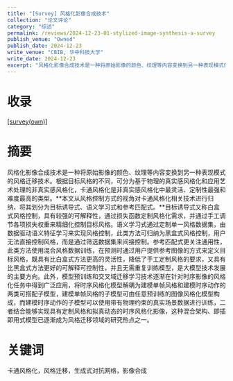 ```yaml
---
title: "[Survey] 风格化影像合成技术"
collection: "论文评论"
category: "综述"
permalink: /reviews/2024-12-23-01-stylized-image-synthesis-a-survey
publish_venue: "Owned"
publish_date: 2024-12-23
write_venue: "CBIB, 华中科技大学"
write_date: 2024-12-23
excerpt: "风格化影像合成技术是一种将原始影像的颜色、纹理等内容变换到另一种表现模式的风格迁移技术。根据目标风格的不同，可分为基于物理的真实感风格化和应用艺术处理的非真实感风格化，卡通风格化是非真实感风格化中最灵活、定制性最强和难度最高的类型。**本文从风格控制方式的视角对卡通风格化相关技术进行归纳，将其划分为目标诱导式、语义学习式和参考匹配式。**目标诱导式又称白盒式风格控制，具有较强的可解释性，通过损失函数定制风格化需求，并通过手工调节各项损失权重来精细化控制目标风格。语义学习式通过定制单一风格数据集，由数据驱动语义特征学习来实现风格控制，此类方法可归纳为黑盒式风格控制，用户无法直接控制风格，而是通过筛选数据集来间接控制。参考匹配式更关注通用性，此类方法使用混合风格数据训练，在预测时通过用户提供参考图像的方式来定义目标风格，既具有比白盒式方法更高的灵活性，降低了手工定制风格的要求，又具有比黑盒式方法更好的可解释可控制性，并且无需重复训练模型，是大模型技术发展的主要方向。此外，模型预训练和交叉域迁移学习技术逐渐在针对时序影像的风格化任务中得到广泛应用，将时序风格化模型解耦为建模单帧风格和建模时序动作的两类可搭配子模型，建模单帧风格的子模型可由任意预训练的图像风格化模型构成，而建模时序动作的子模型可以使用带有物理约束的真实场景数据进行训练，二者结合能够实现具有定制风格和拟真动态的时序风格化影像，这种混合架构、即插即用式模型已逐渐成为风格迁移领域的研究热点之一。"
---
```


# 收录

[[survey(own)]](https://cyannypasiify.github.io/files/reviews/survey/风格化影像合成技术.pdf)

# 摘要

风格化影像合成技术是一种将原始影像的颜色、纹理等内容变换到另一种表现模式的风格迁移技术。根据目标风格的不同，可分为基于物理的真实感风格化和应用艺术处理的非真实感风格化，卡通风格化是非真实感风格化中最灵活、定制性最强和难度最高的类型。**本文从风格控制方式的视角对卡通风格化相关技术进行归纳，将其划分为目标诱导式、语义学习式和参考匹配式。**目标诱导式又称白盒式风格控制，具有较强的可解释性，通过损失函数定制风格化需求，并通过手工调节各项损失权重来精细化控制目标风格。语义学习式通过定制单一风格数据集，由数据驱动语义特征学习来实现风格控制，此类方法可归纳为黑盒式风格控制，用户无法直接控制风格，而是通过筛选数据集来间接控制。参考匹配式更关注通用性，此类方法使用混合风格数据训练，在预测时通过用户提供参考图像的方式来定义目标风格，既具有比白盒式方法更高的灵活性，降低了手工定制风格的要求，又具有比黑盒式方法更好的可解释可控制性，并且无需重复训练模型，是大模型技术发展的主要方向。此外，模型预训练和交叉域迁移学习技术逐渐在针对时序影像的风格化任务中得到广泛应用，将时序风格化模型解耦为建模单帧风格和建模时序动作的两类可搭配子模型，建模单帧风格的子模型可由任意预训练的图像风格化模型构成，而建模时序动作的子模型可以使用带有物理约束的真实场景数据进行训练，二者结合能够实现具有定制风格和拟真动态的时序风格化影像，这种混合架构、即插即用式模型已逐渐成为风格迁移领域的研究热点之一。

# 关键词

卡通风格化，风格迁移，生成式对抗网络，影像合成

